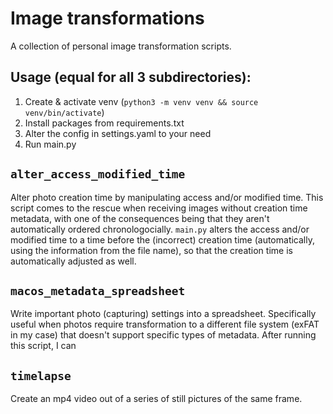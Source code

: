 # Image transformations

A collection of personal image transformation scripts.

## Usage (equal for all 3 subdirectories):
1. Create & activate venv (`python3 -m venv venv && source venv/bin/activate`)
2. Install packages from requirements.txt
2. Alter the config in settings.yaml to your need
3. Run main.py

## `alter_access_modified_time`

Alter photo creation time by manipulating access and/or modified time. This script comes to the rescue when receiving images without creation time metadata, with one of the consequences being that they aren't automatically ordered chronologocially. `main.py` alters the access and/or modified time to a time before the (incorrect) creation time (automatically, using the information from the file name), so that the creation time is automatically adjusted as well.

## `macos_metadata_spreadsheet`

Write important photo (capturing) settings into a spreadsheet. Specifically useful when photos require transformation to a different file system (exFAT in my case) that doesn't support specific types of metadata. After running this script, I can 

## `timelapse`

Create an mp4 video out of a series of still pictures of the same frame.